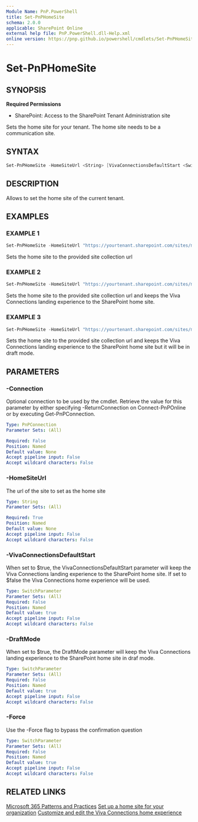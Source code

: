 ```yaml
---
Module Name: PnP.PowerShell
title: Set-PnPHomeSite
schema: 2.0.0
applicable: SharePoint Online
external help file: PnP.PowerShell.dll-Help.xml
online version: https://pnp.github.io/powershell/cmdlets/Set-PnPHomeSite.html
---
```

 
# Set-PnPHomeSite

## SYNOPSIS

**Required Permissions**

* SharePoint: Access to the SharePoint Tenant Administration site

Sets the home site for your tenant. The home site needs to be a communication site.

## SYNTAX

```powershell
Set-PnPHomeSite -HomeSiteUrl <String> [VivaConnectionsDefaultStart <SwitchParameter>] [-Force <SwitchParameter>] [-DraftMode <SwitchParameter>] [-Connection <PnPConnection>] 
```

## DESCRIPTION

Allows to set the home site of the current tenant.

## EXAMPLES

### EXAMPLE 1
```powershell
Set-PnPHomeSite -HomeSiteUrl "https://yourtenant.sharepoint.com/sites/myhome"
```

Sets the home site to the provided site collection url

### EXAMPLE 2
```powershell
Set-PnPHomeSite -HomeSiteUrl "https://yourtenant.sharepoint.com/sites/myhome" -VivaConnectionsDefaultStart:$true
```

Sets the home site to the provided site collection url and keeps the Viva Connections landing experience to the SharePoint home site.

### EXAMPLE 3
```powershell
Set-PnPHomeSite -HomeSiteUrl "https://yourtenant.sharepoint.com/sites/myhome" -VivaConnectionsDefaultStart:$true -DraftMode:$true
```

Sets the home site to the provided site collection url and keeps the Viva Connections landing experience to the SharePoint home site but it will be in draft mode.

## PARAMETERS

### -Connection
Optional connection to be used by the cmdlet. Retrieve the value for this parameter by either specifying -ReturnConnection on Connect-PnPOnline or by executing Get-PnPConnection.

```yaml
Type: PnPConnection
Parameter Sets: (All)

Required: False
Position: Named
Default value: None
Accept pipeline input: False
Accept wildcard characters: False
```

### -HomeSiteUrl
The url of the site to set as the home site

```yaml
Type: String
Parameter Sets: (All)

Required: True
Position: Named
Default value: None
Accept pipeline input: False
Accept wildcard characters: False
```

### -VivaConnectionsDefaultStart
When set to $true, the VivaConnectionsDefaultStart parameter will keep the Viva Connections landing experience to the SharePoint home site. If set to $false the Viva Connections home experience will be used. 

```yaml
Type: SwitchParameter
Parameter Sets: (All)
Required: False
Position: Named
Default value: true
Accept pipeline input: False
Accept wildcard characters: False
```

### -DraftMode
When set to $true, the DraftMode parameter will keep the Viva Connections landing experience to the SharePoint home site in draf mode.

```yaml
Type: SwitchParameter
Parameter Sets: (All)
Required: False
Position: Named
Default value: true
Accept pipeline input: False
Accept wildcard characters: False
```

### -Force
Use the -Force flag to bypass the confirmation question

```yaml
Type: SwitchParameter
Parameter Sets: (All)
Required: False
Position: Named
Default value: true
Accept pipeline input: False
Accept wildcard characters: False
```

## RELATED LINKS

[Microsoft 365 Patterns and Practices](https://aka.ms/m365pnp)
[Set up a home site for your organization](https://learn.microsoft.com/sharepoint/home-site)
[Customize and edit the Viva Connections home experience](https://learn.microsoft.com/en-us/viva/connections/edit-viva-home)
